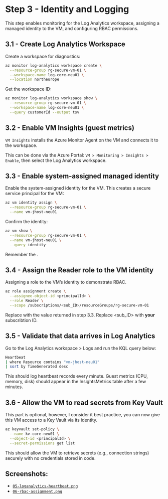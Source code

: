 # Step 3 - Identity and Logging

This step enables monitoring for the Log Analytics workspace, assigning a managed identity to the VM, and configuring RBAC permissions.

## 3.1 - Create Log Analytics Workspace

Create a workspace for diagnostics:

```bash
az monitor log-analytics workspace create \
  --resource-group rg-secure-vm-01 \
  --workspace-name log-core-neu01 \
  --location northeurope
```

Get the workspace ID:

```bash
az monitor log-analytics workspace show \
  --resource-group rg-secure-vm-01 \
  --workspace-name log-core-neu01 \
  --query customerId --output tsv
```

## 3.2 - Enable VM Insights (guest metrics)

`VM Insights` installs the Azure Monitor Agent on the VM and connects it to the workspace.

This can be done via the Azure Portal:
`VM > Monitoring > Insights > Enable`, then select the Log Analytics workspace.

## 3.3 - Enable system-assigned managed identity

Enable the system-assigned identity for the VM. This creates a secure service principal for the VM:

```bash
az vm identity assign \
  --resource-group rg-secure-vm-01 \
  --name vm-jhost-neu01
```

Confirm the identity:

```bash
az vm show \
  --resource-group rg-secure-vm-01 \
  --name vm-jhost-neu01 \
  --query identity
```

Remember the <principalId>.

## 3.4 - Assign the Reader role to the VM identity

Assigning a role to the VM’s identity to demonstrate RBAC.

```bash
az role assignment create \
  --assignee-object-id <principalId> \
  --role Reader \
  --scope /subscriptions/<sub_ID>/resourceGroups/rg-secure-vm-01
```

Replace <principalId> with the value returned in step 3.3.
Replace <sub_ID> with **your** subscribtion ID.

## 3.5 - Validate that data arrives in Log Analytics

Go to the Log Analytics workspace > Logs and run the KQL query below:

```bash
Heartbeat
| where Resource contains "vm-jhost-neu01"
| sort by TimeGenerated desc
```

This should log heartbeat records every minute. Guest metrics (CPU, memory, disk) should appear in the InsightsMetrics table after a few minutes.

## 3.6 - Allow the VM to read secrets from Key Vault

This part is optional, however, I consider it best practice, you can now give this VM access to a Key Vault via its identity.

```bash
az keyvault set-policy \
  --name kv-core-neu01 \
  --object-id <principalId> \
  --secret-permissions get list
```

This should allow the VM to retrieve secrets (e.g., connection strings) securely with no credentials stored in code.

## Screenshots:

- [`05-loganalytics-heartbeat.png`](/Lab01_Core_Infrastructure_and_Security_Foundations/images/05-loganalytics-heartbeat.png)
- [`06-rbac-assignment.png`](/Lab01_Core_Infrastructure_and_Security_Foundations/images/06-rbac-assignment.png)